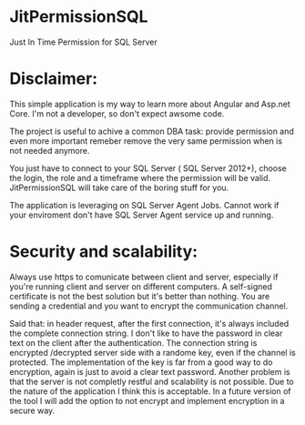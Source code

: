 # JitPermissionSQL
Just In Time Permission for SQL Server

# Disclaimer: 
This simple application is my way to learn more about Angular and Asp.net Core.
I'm not a developer, so don't expect awsome code.

The project is useful to achive a common DBA task: provide permission and even more important remeber remove the very same permission when is not needed anymore.

You just have to connect to your SQL Server ( SQL Server 2012+), choose the login, the role and a timeframe where the permission will be valid. 
JitPermissionSQL will take care of the boring stuff for you.

The application is leveraging on SQL Server Agent Jobs. Cannot work if your enviroment don't have SQL Server Agent service up and running.


# Security and scalability:
Always use https to comunicate between client and server, especially if you're running client and server on different computers. 
A self-signed certificate is not the best solution but it's better than nothing.
You are sending a credential and you want to encrypt the communication channel.

Said that: in header request, after the first connection, it's always included the complete connection string. 
I don't like to have the password in clear text on the client after the authentication. 
The connection string is encrypted /decrypted server side with a randome key, even if the channel is protected.
The implementation of the key is far from a good way to do encryption, again is just to avoid a clear text password. 
Another problem is that the server is not completly restful and scalability is not possible. Due to the nature of the application I think this is acceptable.
In a future version of the tool I will add the option to not encrypt and implement encryption in a secure way.
